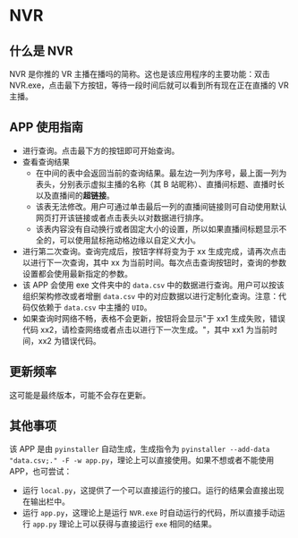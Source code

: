 # NVR

## 什么是 NVR

NVR 是你推的 VR 主播在播吗的简称。这也是该应用程序的主要功能：双击 NVR.exe，点击最下方按钮，等待一段时间后就可以看到所有现在正在直播的 VR 主播。 

## APP 使用指南

- 进行查询。点击最下方的按钮即可开始查询。
- 查看查询结果
  - 在中间的表中会返回当前的查询结果。最左边一列为序号，最上面一列为表头，分别表示虚拟主播的名称（其 B 站昵称）、直播间标题、直播时长以及直播间的**超链接**。
  - 该表无法修改。用户可通过单击最后一列的直播间链接则可自动使用默认网页打开该链接或者点击表头以对数据进行排序。
  - 该表内容没有自动换行或者固定大小的设置，所以如果直播间标题显示不全的，可以使用鼠标拖动格边缘以自定义大小。
- 进行第二次查询。查询完成后，按钮字样将变为于 xx 生成完成，请再次点击以进行下一次查询，其中 xx 为当前时间。每次点击查询按钮时，查询的参数设置都会使用最新指定的参数。
- 该 APP 会使用 exe 文件夹中的 `data.csv` 中的数据进行查询。用户可以按该组织架构修改或者增删 `data.csv` 中的对应数据以进行定制化查询。注意：代码仅依赖于 `data.csv` 中主播的 `UID`。
- 如果查询时网络不畅，表格不会更新，按钮将会显示"于 xx1 生成失败，错误代码 xx2，请检查网络或者点击以进行下一次生成。"，其中 xx1 为当前时间，xx2 为错误代码。

## 更新频率

这可能是最终版本，可能不会存在更新。

## 其他事项

该 APP 是由 `pyinstaller` 自动生成，生成指令为 `pyinstaller --add-data "data.csv;." -F -w app.py`，理论上可以直接使用。如果不想或者不能使用 APP，也可尝试：

- 运行 `local.py`，这提供了一个可以直接运行的接口。运行的结果会直接出现在输出栏中。
- 运行 `app.py`，这理论上是运行 `NVR.exe` 时自动运行的代码，所以直接手动运行 `app.py` 理论上可以获得与直接运行 `exe` 相同的结果。